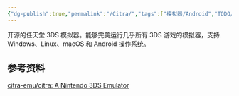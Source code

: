 ```yaml
---
{"dg-publish":true,"permalink":"/Citra/","tags":["模拟器/Android","TODO/Test"],"noteIcon":""}
---
```


开源的任天堂 3DS 模拟器。能够完美运行几乎所有 3DS 游戏的模拟器，支持 Windows、Linux、macOS 和 Android 操作系统。


## 参考资料
[citra-emu/citra: A Nintendo 3DS Emulator](https://github.com/citra-emu/citra)